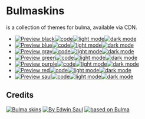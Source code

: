 # Bulmaskins
is a collection of themes for bulma, available via CDN.
-  [![ Preview black ](https://img.shields.io/badge/-black-blue)](https://saul11235.github.io/BulmaSkins?&skin=black)[![ code ](https://img.shields.io/badge/-code-white)](https://github.com/Saul11235/BulmaSkins/tree/main/skins/black)[![ light mode ](https://img.shields.io/badge/-light_mode-black)](https://saul11235.github.io/BulmaSkins?&skin=black&dark=false)[![ dark mode ](https://img.shields.io/badge/-dark_mode-black)](https://saul11235.github.io/BulmaSkins?&skin=black&dark=true)   
-  [![ Preview blue ](https://img.shields.io/badge/-blue-blue)](https://saul11235.github.io/BulmaSkins?&skin=blue)[![ code ](https://img.shields.io/badge/-code-white)](https://github.com/Saul11235/BulmaSkins/tree/main/skins/blue)[![ light mode ](https://img.shields.io/badge/-light_mode-black)](https://saul11235.github.io/BulmaSkins?&skin=blue&dark=false)[![ dark mode ](https://img.shields.io/badge/-dark_mode-black)](https://saul11235.github.io/BulmaSkins?&skin=blue&dark=true)   
-  [![ Preview gray ](https://img.shields.io/badge/-gray-blue)](https://saul11235.github.io/BulmaSkins?&skin=gray)[![ code ](https://img.shields.io/badge/-code-white)](https://github.com/Saul11235/BulmaSkins/tree/main/skins/gray)[![ light mode ](https://img.shields.io/badge/-light_mode-black)](https://saul11235.github.io/BulmaSkins?&skin=gray&dark=false)[![ dark mode ](https://img.shields.io/badge/-dark_mode-black)](https://saul11235.github.io/BulmaSkins?&skin=gray&dark=true)   
-  [![ Preview green ](https://img.shields.io/badge/-green-blue)](https://saul11235.github.io/BulmaSkins?&skin=green)[![ code ](https://img.shields.io/badge/-code-white)](https://github.com/Saul11235/BulmaSkins/tree/main/skins/green)[![ light mode ](https://img.shields.io/badge/-light_mode-black)](https://saul11235.github.io/BulmaSkins?&skin=green&dark=false)[![ dark mode ](https://img.shields.io/badge/-dark_mode-black)](https://saul11235.github.io/BulmaSkins?&skin=green&dark=true)   
-  [![ Preview purple ](https://img.shields.io/badge/-purple-blue)](https://saul11235.github.io/BulmaSkins?&skin=purple)[![ code ](https://img.shields.io/badge/-code-white)](https://github.com/Saul11235/BulmaSkins/tree/main/skins/purple)[![ light mode ](https://img.shields.io/badge/-light_mode-black)](https://saul11235.github.io/BulmaSkins?&skin=purple&dark=false)[![ dark mode ](https://img.shields.io/badge/-dark_mode-black)](https://saul11235.github.io/BulmaSkins?&skin=purple&dark=true)   
-  [![ Preview red ](https://img.shields.io/badge/-red-blue)](https://saul11235.github.io/BulmaSkins?&skin=red)[![ code ](https://img.shields.io/badge/-code-white)](https://github.com/Saul11235/BulmaSkins/tree/main/skins/red)[![ light mode ](https://img.shields.io/badge/-light_mode-black)](https://saul11235.github.io/BulmaSkins?&skin=red&dark=false)[![ dark mode ](https://img.shields.io/badge/-dark_mode-black)](https://saul11235.github.io/BulmaSkins?&skin=red&dark=true)   
-  [![ Preview saul ](https://img.shields.io/badge/-saul-blue)](https://saul11235.github.io/BulmaSkins?&skin=saul)[![ code ](https://img.shields.io/badge/-code-white)](https://github.com/Saul11235/BulmaSkins/tree/main/skins/saul)[![ light mode ](https://img.shields.io/badge/-light_mode-black)](https://saul11235.github.io/BulmaSkins?&skin=saul&dark=false)[![ dark mode ](https://img.shields.io/badge/-dark_mode-black)](https://saul11235.github.io/BulmaSkins?&skin=saul&dark=true)   

## Credits
[![Bulma skins](https://img.shields.io/badge/-Bulma_skins-blue)](https://saul11235.github.io/BulmaSkins/)
[![By Edwin Saul](https://img.shields.io/badge/-By_Edwin_Saul-black)](https://edwinsaul.com)
[![based on Bulma](https://img.shields.io/badge/-based_on_Bulma-red)](https://bulma.io/)